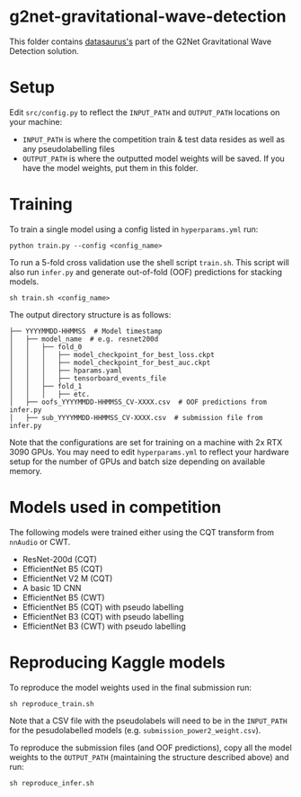 # g2net-gravitational-wave-detection

This folder contains [datasaurus's](https://www.kaggle.com/anjum48) part of the G2Net Gravitational Wave Detection solution.
# Setup
Edit `src/config.py` to reflect the `INPUT_PATH` and `OUTPUT_PATH` locations on your machine:
* `INPUT_PATH` is where the competition train & test data resides as well as any pseudolabelling files
* `OUTPUT_PATH` is where the outputted model weights will be saved. If you have the model weights, put them in this folder.

# Training
To train a single model using a config listed in `hyperparams.yml` run:
```
python train.py --config <config_name>
```
To run a 5-fold cross validation use the shell script `train.sh`. This script will also run `infer.py` and 
generate out-of-fold (OOF) predictions for stacking models.
```
sh train.sh <config_name>
```
The output directory structure is as follows:
```
├── YYYYMMDD-HHMMSS  # Model timestamp
│   ├── model_name  # e.g. resnet200d
│   │   ├── fold_0
│   │   │   ├── model_checkpoint_for_best_loss.ckpt
│   │   │   ├── model_checkpoint_for_best_auc.ckpt
│   │   │   ├── hparams.yaml
│   │   │   ├── tensorboard_events_file
│   │   ├── fold_1
│   │   │   ├── etc.
│   ├── oofs_YYYYMMDD-HHMMSS_CV-XXXX.csv  # OOF predictions from infer.py
│   ├── sub_YYYYMMDD-HHMMSS_CV-XXXX.csv  # submission file from infer.py

```
Note that the configurations are set for training on a machine with 2x RTX 3090 GPUs. You may need to edit `hyperparams.yml` to reflect your hardware setup for the number of GPUs and batch size depending on available memory.

# Models used in competition
The following models were trained either using the CQT transform from `nnAudio` or CWT.
* ResNet-200d (CQT)
* EfficientNet B5 (CQT)
* EfficientNet V2 M (CQT)
* A basic 1D CNN
* EfficientNet B5 (CWT)
* EfficientNet B5 (CQT) with pseudo labelling
* EfficientNet B3 (CQT) with pseudo labelling
* EfficientNet B3 (CWT) with pseudo labelling

# Reproducing Kaggle models
To reproduce the model weights used in the final submission run:
```
sh reproduce_train.sh 
```
Note that a CSV file with the pseudolabels will need to be in the `INPUT_PATH` for the pesudolabelled models (e.g. `submission_power2_weight.csv`).

To reproduce the submission files (and OOF predictions), copy all the model weights to the `OUTPUT_PATH` (maintaining the structure described above) and run:
```
sh reproduce_infer.sh 
```
